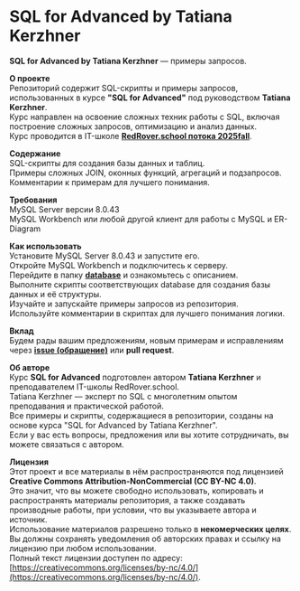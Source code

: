 # SQL for Advanced by Tatiana Kerzhner

**SQL for Advanced by Tatiana Kerzhner** — примеры запросов.  

**О проекте**  
Репозиторий содержит SQL-скрипты и примеры запросов, использованных в курсе **"SQL for Advanced"** под руководством **Tatiana Kerzhner**.  
Курс направлен на освоение сложных техник работы с SQL, включая построение сложных запросов, оптимизацию и анализ данных.  
Курс проводится в IT-школе **[RedRover.school потока 2025fall](https://app.slack.com/client/T01BJ59JRCY/C08L05JU38U)**.  

**Содержание**  
SQL-скрипты для создания базы данных и таблиц.  
Примеры сложных JOIN, оконных функций, агрегаций и подзапросов.  
Комментарии к примерам для лучшего понимания.  

**Требования**  
MySQL Server версии 8.0.43  
MySQL Workbench или любой другой клиент для работы с MySQL и ER-Diagram  

**Как использовать**  
Установите MySQL Server 8.0.43 и запустите его.  
Откройте MySQL Workbench и подключитесь к серверу.  
Перейдите в папку [**database**](https://github.com/RishatRakhmatullin/SQL-for-Advanced-by-Tatiana-Kerzhner/tree/main/database) и ознакомьтесь с описанием.  
Выполните скрипты соответствующих database для создания базы данных и её структуры.  
Изучайте и запускайте примеры запросов из репозитория.  
Используйте комментарии в скриптах для лучшего понимания логики.  

**Вклад**  
Будем рады вашим предложениям, новым примерам и исправлениям через **[issue (обращение)](https://github.com/RishatRakhmatullin/SQL-for-Advanced-by-Tatiana-Kerzhner/blob/main/docs/create-issue.md)** или **pull request**.  

**Об авторе**  
Курс **SQL for Advanced** подготовлен автором **Tatiana Kerzhner** и преподавателем IT-школы RedRover.school.  
Tatiana Kerzhner — эксперт по SQL с многолетним опытом преподавания и практической работой.  
Все примеры и скрипты, содержащиеся в репозитории, созданы на основе курса "SQL for Advanced by Tatiana Kerzhner".  
Если у вас есть вопросы, предложения или вы хотите сотрудничать, вы можете связаться с автором.  

**Лицензия**  
Этот проект и все материалы в нём распространяются под лицензией **Creative Commons Attribution-NonCommercial (CC BY-NC 4.0)**.  
Это значит, что вы можете свободно использовать, копировать и распространять материалы репозитория, а также создавать производные работы, при условии, что вы указываете автора и источник.  
Использование материалов разрешено только в **некомерческих целях**.  
Вы должны сохранять уведомления об авторских правах и ссылку на лицензию при любом использовании.  
Полный текст лицензии доступен по адресу: [https://creativecommons.org/licenses/by-nc/4.0/](https://creativecommons.org/licenses/by-nc/4.0/).  


